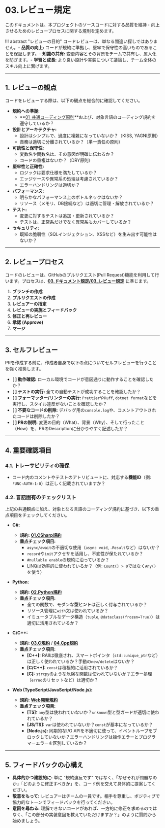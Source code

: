 # 03.レビュー規定

このドキュメントは、本プロジェクトのソースコードに対する品質を維持・向上させるためのレビュープロセスに関する規則を定めます。

!!! abstract
"レビューの目的" コードレビューは、単なる間違い探しではありません。-
**品質の向上:**
コードが規約に準拠し、堅牢で保守性の高いものであることを保証します。-
**知識の共有:** 変更内容とその背景をチームで共有し、属人化を防ぎます。-
**学習と成長:**
より良い設計や実装について議論し、チーム全体のスキル向上に繋げます。

---

## 1. レビューの観点

コードをレビューする際は、以下の観点を総合的に確認してください。

- **規約への準拠:**
  - **[01\_共通コーディング原則](./01_共通コーディング原則.md)**および、対象言語のコーディング規約を遵守しているか？
- **設計とアーキテクチャ:**
  - 設計はシンプルで、過度に複雑になっていないか？（KISS, YAGNI原則）
  - 責務は適切に分離されているか？（単一責任の原則）
- **可読性と保守性:**
  - 変数名や関数名は、その意図が明確に伝わるか？
  - コードの重複はないか？（DRY原則）
- **堅牢性と正確性:**
  - ロジックは要求仕様を満たしているか？
  - エッジケースや異常系の処理は考慮されているか？
  - エラーハンドリングは適切か？
- **パフォーマンス:**
  - 明らかなパフォーマンス上のボトルネックはないか？
  - リソース（メモリ、DB接続など）は適切に管理・解放されているか？
- **テスト:**
  - 変更に対するテストは追加・更新されているか？
  - テストは、正常系だけでなく異常系もカバーしているか？
- **セキュリティ:**
  - 既知の脆弱性（SQLインジェクション、XSSなど）を生み出す可能性はないか？

---

## 2. レビュープロセス

コードのレビューは、GitHubのプルリクエスト(Pull
Request)機能を利用して行います。プロセスは、**[03.ドキュメント規定/03\_レビュー規定](../03_ドキュメント規定/03_レビュー規定.md)**
に準じます。

1. **ブランチの作成**
2. **プルリクエストの作成**
3. **レビュアーの指定**
4. **レビューの実施とフィードバック**
5. **修正と再レビュー**
6. **承認 (Approve)**
7. **マージ**

---

## 3. セルフレビュー

PRを作成する前に、作成者自身で以下の点についてセルフレビューを行うことを強く推奨します。

- **[ ] 動作確認:** ローカル環境でコードが意図通りに動作することを確認したか？
- **[ ] テストの実行:** 全ての自動テストが成功することを確認したか？
- **[ ] フォーマッター/リンターの実行:** `Prettier`や`Ruff`,
  `dotnet format`などを実行し、スタイル違反がないことを確認したか？
- **[ ] 不要なコードの削除:**
  デバッグ用の`console.log`や、コメントアウトされたコードは削除したか？
- **[ ] PRの説明:**
  変更の目的（What）、背景（Why）、そして行ったこと（How）を、PRのDescriptionに分かりやすく記述したか？

---

## 4. 重要確認項目

### 4.1. トレーサビリティの確保

- コード内のコメントやテストのアトリビュートに、対応する**機能ID**（例: `FUNC-AUTH-1-0`）は正しく記載されていますか？

### 4.2. 言語固有のチェックリスト

上記の共通観点に加え、対象となる言語のコーディング規約に基づき、以下の重点項目をチェックしてください。

- **C#:**
  - **規約:** **[01.CSharp規約](../../02_開発言語/01_CSharp規約.md)**
  - **重点チェック項目:**
    - `async/await`の不適切な使用（`async void`, `.Result`など）はないか？
    - `record`や`init`アクセサを活用し、不変性が保たれているか？
    - `#nullable enable`の規約に沿っているか？
    - LINQは効率的に使われているか？（例: `Count() > 0`ではなく`Any()`を使う）

- **Python:**
  - **規約:** **[02.Python規約](../../02_開発言語/02_Python規約.md)**
  - **重点チェック項目:**
    - 全ての関数で、モダンな**型ヒント**は正しく付与されているか？
    - リソース管理に`with`文は使われているか？
    - イミュータブルなデータ構造（`tuple`,
      `@dataclass(frozen=True)`）は適切に活用されているか？

- **C/C++:**
  - **規約:** **[03.C規約](../../02_開発言語/03_C規約.md)** /
    **[04.Cpp規約](../../02_開発言語/04_Cpp規約.md)**
  - **重点チェック項目:**
    - **[C++]:**
      RAIIは徹底され、スマートポインタ（`std::unique_ptr`など）は正しく使われているか？手動の`new/delete`はないか？
    - **[C/C++]:** `const`は積極的に活用されているか？
    - **[C]:**
      `strcpy`のような危険な関数は使われていないか？エラー処理（`errno`のリセットなど）は適切か？

- **Web (TypeScript/JavaScript/Node.js):**
  - **規約:** **[Web開発規約](../../03_Web開発/README.md)**
  - **重点チェック項目:**
    - **[TS]:**
      `any`型は使われていないか？`unknown`型と型ガードが適切に使われているか？
    - **[JS/TS]:** `var`は使われていないか？`const`が基本になっているか？
    - **[Node.js]:** 同期的なI/O
      APIを不適切に使って、イベントループをブロックしていないか？エラーハンドリングは操作エラーとプログラマーエラーを区別しているか？

---

## 5. フィードバックの心構え

- **具体的かつ建設的に:**
  単に "規約違反です" ではなく、「なぜそれが問題なのか」「どのように修正すべきか」を、コード例を交えて具体的に提案してください。
- **敬意をもって:**
  レビュアーはチームの一員です。相手を尊重し、ポジティブで協力的なトーンでフィードバックを行ってください。
- **意図を尋ねる:**
  理解できないコードがあれば、一方的に修正を求めるのではなく、「この部分の実装意図を教えていただけますか？」のように質問から始めましょう。

